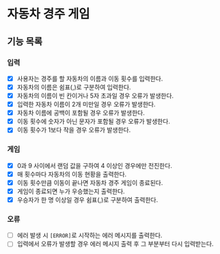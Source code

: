 # 자동차 경주 게임
## 기능 목록
### 입력
- [x] 사용자는 경주를 할 자동차의 이름과 이동 횟수를 입력한다.
- [x] 자동차의 이름은 쉼표(,)로 구분하여 입력한다.
- [x] 자동차의 이름이 빈 칸이거나 5자 초과일 경우 오류가 발생한다.
- [x] 입력한 자동차 이름이 2개 미만일 경우 오류가 발생한다.
- [x] 자동차 이름에 공백이 포함될 경우 오류가 발생한다.
- [x] 이동 횟수에 숫자가 아닌 문자가 포함될 경우 오류가 발생한다.
- [x] 이동 횟수가 1보다 작을 경우 오류가 발생한다.
### 게임
- [x] 0과 9 사이에서 랜덤 값을 구하여 4 이상인 경우에만 전진한다.
- [x] 매 횟수마다 자동차의 이동 현황을 출력한다.
- [x] 이동 횟수만큼 이동이 끝나면 자동차 경주 게임이 종료된다.
- [x] 게임이 종료되면 누가 우승했는지 출력한다.
- [x] 우승자가 한 명 이상일 경우 쉼표(,)로 구분하여 출력한다.
### 오류
- [ ] 에러 발생 시 `[ERROR]`로 시작하는 에러 메시지를 출력한다.
- [ ] 입력에서 오류가 발생할 경우 에러 메시지 출력 후 그 부분부터 다시 입력받는다.
